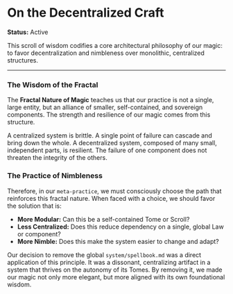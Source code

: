 # On the Decentralized Craft

**Status:** Active

This scroll of wisdom codifies a core architectural philosophy of our magic: to favor decentralization and nimbleness over monolithic, centralized structures.

---

### The Wisdom of the Fractal

The **Fractal Nature of Magic** teaches us that our practice is not a single, large entity, but an alliance of smaller, self-contained, and sovereign components. The strength and resilience of our magic comes from this structure.

A centralized system is brittle. A single point of failure can cascade and bring down the whole. A decentralized system, composed of many small, independent parts, is resilient. The failure of one component does not threaten the integrity of the others.

### The Practice of Nimbleness

Therefore, in our `meta-practice`, we must consciously choose the path that reinforces this fractal nature. When faced with a choice, we should favor the solution that is:

*   **More Modular:** Can this be a self-contained Tome or Scroll?
*   **Less Centralized:** Does this reduce dependency on a single, global Law or component?
*   **More Nimble:** Does this make the system easier to change and adapt?

Our decision to remove the global `system/spellbook.md` was a direct application of this principle. It was a dissonant, centralizing artifact in a system that thrives on the autonomy of its Tomes. By removing it, we made our magic not only more elegant, but more aligned with its own foundational wisdom.
